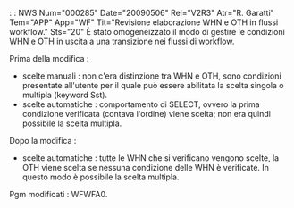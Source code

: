  :  : NWS Num="000285" Date="20090506" Rel="V2R3" Atr="R. Garatti" Tem="APP" App="WF" Tit="Revisione elaborazione WHN e OTH in flussi workflow." Sts="20"
È stato omogeneizzato il modo di gestire le condizioni WHN e OTH in uscita a una transizione nei flussi di workflow.

Prima della modifica : 
- scelte manuali :  non c'era distinzione tra WHN e OTH, sono condizioni presentate all'utente per il
quale può essere abilitata la scelta singola o multipla (keyword Sst).
- scelte automatiche :  comportamento di SELECT, ovvero la prima condizione verificata
(contava l'ordine) viene scelta; non era quindi possibile la scelta multipla.

Dopo la modifica : 
- scelte automatiche :  tutte le WHN che si verificano vengono scelte, la OTH viene scelta se
nessuna condizione delle WHN è verificate. In questo modo è possibile la scelta multipla.

Pgm modificati :  WFWFA0.
